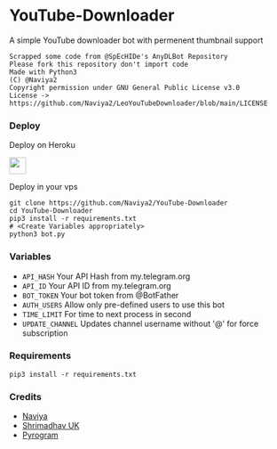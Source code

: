 #  YouTube-Downloader

A simple YouTube downloader bot with permenent thumbnail support

```
Scrapped some code from @SpEcHIDe's AnyDLBot Repository
Please fork this repository don't import code
Made with Python3
(C) @Naviya2
Copyright permission under GNU General Public License v3.0
License -> https://github.com/Naviya2/LeoYouTubeDownloader/blob/main/LICENSE
```

### Deploy 

Deploy on Heroku
<p align="left">
  <a href="https://heroku.com/deploy?template=https://github.com/Naviya2/LeoYouTubeDownloader">
     <img height="30px" src="https://img.shields.io/badge/Deploy%20To%20Heroku-blueviolet?style=for-the-badge&logo=heroku">
  </a>
</p>

Deploy in your vps
```
git clone https://github.com/Naviya2/YouTube-Downloader
cd YouTube-Downloader
pip3 install -r requirements.txt
# <Create Variables appropriately>
python3 bot.py
```

### Variables

* `API_HASH` Your API Hash from my.telegram.org
* `API_ID` Your API ID from my.telegram.org
* `BOT_TOKEN` Your bot token from @BotFather
* `AUTH_USERS` Allow only pre-defined users to use this bot 
* `TIME_LIMIT` For time to next process in second 
* `UPDATE_CHANNEL` Updates channel username without '@' for force subscription

### Requirements

`pip3 install -r requirements.txt`


### Credits

* [Naviya](https://github.com/Naviya2)
* [Shrimadhav UK](https://github.com/SpEcHIDe)
* [Pyrogram](https://github.com/pyrogram/pyrogram)
